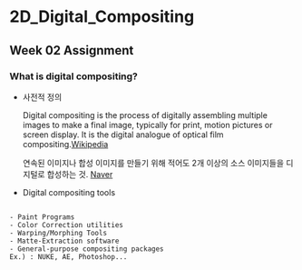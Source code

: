 # 2D_Digital_Compositing
## Week 02 Assignment
### What is digital compositing?
+ 사전적 정의

    Digital compositing is the process of digitally assembling multiple images to make a final image,
  typically for print, motion pictures or screen display. It is the digital analogue of optical film compositing.[Wikipedia](https://en.wikipedia.org/wiki/Digital_compositing)

    연속된 이미지나 합성 이미지를 만들기 위해 적어도 2개 이상의 소스 이미지들을 디지털로 합성하는 것.
[Naver](https://terms.naver.com/entry.nhn?docId=1649302&cid=50372&categoryId=50372)
+ Digital compositing tools
<pre>
<code>
- Paint Programs
- Color Correction utilities
- Warping/Morphing Tools
- Matte-Extraction software
- General-purpose compositing packages
Ex.) : NUKE, AE, Photoshop...
</code>
</pre>

